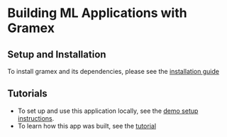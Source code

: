 Building ML Applications with Gramex
====================================

## Setup and Installation

To install gramex and its dependencies, please see the [installation guide](install.md)

## Tutorials

* To set up and use this application locally, see the [demo setup instructions](demo_setup.md).
* To learn how this app was built, see the [tutorial](tutorial.md)
